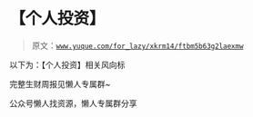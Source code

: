 # 【个人投资】

> 原文：[`www.yuque.com/for_lazy/xkrm14/ftbm5b63g2laexmw`](https://www.yuque.com/for_lazy/xkrm14/ftbm5b63g2laexmw)



以下为：【个人投资】相关风向标



完整生财周报见懒人专属群~



公众号懒人找资源，懒人专属群分享

